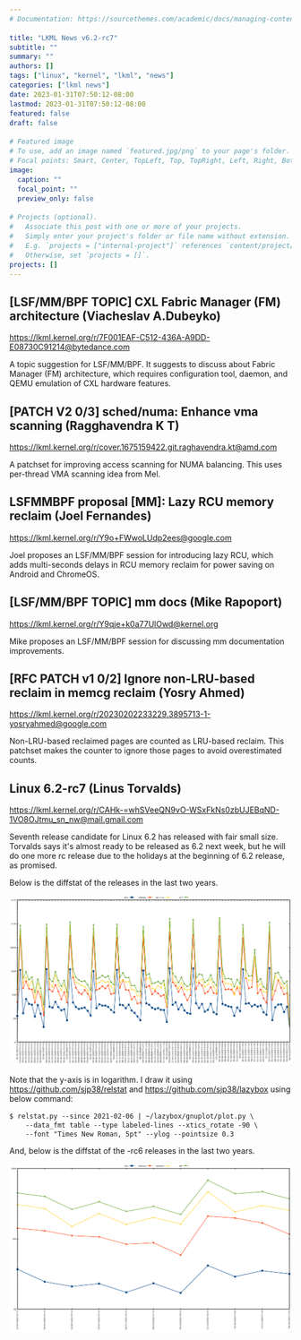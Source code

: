 ```yaml
---
# Documentation: https://sourcethemes.com/academic/docs/managing-content/

title: "LKML News v6.2-rc7"
subtitle: ""
summary: ""
authors: []
tags: ["linux", "kernel", "lkml", "news"]
categories: ["lkml news"]
date: 2023-01-31T07:50:12-08:00
lastmod: 2023-01-31T07:50:12-08:00
featured: false
draft: false

# Featured image
# To use, add an image named `featured.jpg/png` to your page's folder.
# Focal points: Smart, Center, TopLeft, Top, TopRight, Left, Right, BottomLeft, Bottom, BottomRight.
image:
  caption: ""
  focal_point: ""
  preview_only: false

# Projects (optional).
#   Associate this post with one or more of your projects.
#   Simply enter your project's folder or file name without extension.
#   E.g. `projects = ["internal-project"]` references `content/project/deep-learning/index.md`.
#   Otherwise, set `projects = []`.
projects: []
---
```


[LSF/MM/BPF TOPIC] CXL Fabric Manager (FM) architecture (Viacheslav A.Dubeyko)
------------------------------------------------------------------------------

https://lkml.kernel.org/r/7F001EAF-C512-436A-A9DD-E08730C91214@bytedance.com

A topic suggestion for LSF/MM/BPF.  It suggests to discuss about Fabric Manager
(FM) architecture, which requires configuration tool, daemon, and QEMU
emulation of CXL hardware features.


[PATCH V2 0/3] sched/numa: Enhance vma scanning (Ragghavendra K T)
------------------------------------------------------------------

https://lkml.kernel.org/r/cover.1675159422.git.raghavendra.kt@amd.com

A patchset for improving access scanning for NUMA balancing.  This uses
per-thread VMA scanning idea from Mel.


LSFMMBPF proposal [MM]: Lazy RCU memory reclaim (Joel Fernandes)
----------------------------------------------------------------

https://lkml.kernel.org/r/Y9o+FWwoLUdp2ees@google.com

Joel proposes an LSF/MM/BPF session for introducing lazy RCU, which adds
multi-seconds delays in RCU memory reclaim for power saving on Android and
ChromeOS.


[LSF/MM/BPF TOPIC] mm docs (Mike Rapoport)
------------------------------------------

https://lkml.kernel.org/r/Y9qje+k0a77UlOwd@kernel.org

Mike proposes an LSF/MM/BPF session for discussing mm documentation
improvements.


[RFC PATCH v1 0/2] Ignore non-LRU-based reclaim in memcg reclaim (Yosry Ahmed)
------------------------------------------------------------------------------

https://lkml.kernel.org/r/20230202233229.3895713-1-yosryahmed@google.com

Non-LRU-based reclaimed pages are counted as LRU-based reclaim.  This patchset
makes the counter to ignore those pages to avoid overestimated counts.


Linux 6.2-rc7 (Linus Torvalds)
------------------------------

https://lkml.kernel.org/r/CAHk-=whSVeeQN9vO-WSxFkNs0zbUJEBqND-1VO8OJtmu_sn_nw@mail.gmail.com

Seventh release candidate for Linux 6.2 has released with fair small size.
Torvalds says it's almost ready to be released as 6.2 next week, but he will do
one more rc release due to the holidays at the beginning of 6.2 release, as
promised.

Below is the diffstat of the releases in the last two years.

![Kernel release stat](/img/kernel_release_stat/v5.11..v6.2-rc7.png)

Note that the y-axis is in logarithm.  I draw it using
https://github.com/sjp38/relstat and https://github.com/sjp38/lazybox using
below command:

    $ relstat.py --since 2021-02-06 | ~/lazybox/gnuplot/plot.py \
	    --data_fmt table --type labeled-lines --xtics_rotate -90 \
	    --font "Times New Roman, 5pt" --ylog --pointsize 0.3


And, below is the diffstat of the -rc6 releases in the last two years.

![rc7 release stat](/img/kernel_release_stat/v6.2-rc7-only.png)

